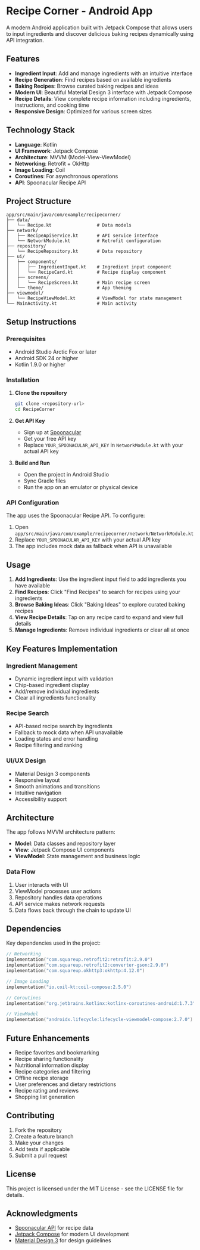 # Recipe Corner - Android App

A modern Android application built with Jetpack Compose that allows users to input ingredients and discover delicious baking recipes dynamically using API integration.

## Features

- **Ingredient Input**: Add and manage ingredients with an intuitive interface
- **Recipe Generation**: Find recipes based on available ingredients
- **Baking Recipes**: Browse curated baking recipes and ideas
- **Modern UI**: Beautiful Material Design 3 interface with Jetpack Compose
- **Recipe Details**: View complete recipe information including ingredients, instructions, and cooking time
- **Responsive Design**: Optimized for various screen sizes

## Technology Stack

- **Language**: Kotlin
- **UI Framework**: Jetpack Compose
- **Architecture**: MVVM (Model-View-ViewModel)
- **Networking**: Retrofit + OkHttp
- **Image Loading**: Coil
- **Coroutines**: For asynchronous operations
- **API**: Spoonacular Recipe API

## Project Structure

```
app/src/main/java/com/example/recipecorner/
├── data/
│   └── Recipe.kt                 # Data models
├── network/
│   ├── RecipeApiService.kt       # API service interface
│   └── NetworkModule.kt          # Retrofit configuration
├── repository/
│   └── RecipeRepository.kt       # Data repository
├── ui/
│   ├── components/
│   │   ├── IngredientInput.kt    # Ingredient input component
│   │   └── RecipeCard.kt         # Recipe display component
│   ├── screens/
│   │   └── RecipeScreen.kt       # Main recipe screen
│   └── theme/                    # App theming
├── viewmodel/
│   └── RecipeViewModel.kt        # ViewModel for state management
└── MainActivity.kt               # Main activity
```

## Setup Instructions

### Prerequisites
- Android Studio Arctic Fox or later
- Android SDK 24 or higher
- Kotlin 1.9.0 or higher

### Installation

1. **Clone the repository**
   ```bash
   git clone <repository-url>
   cd RecipeCorner
   ```

2. **Get API Key**
   - Sign up at [Spoonacular](https://spoonacular.com/food-api)
   - Get your free API key
   - Replace `YOUR_SPOONACULAR_API_KEY` in `NetworkModule.kt` with your actual API key

3. **Build and Run**
   - Open the project in Android Studio
   - Sync Gradle files
   - Run the app on an emulator or physical device

### API Configuration

The app uses the Spoonacular Recipe API. To configure:

1. Open `app/src/main/java/com/example/recipecorner/network/NetworkModule.kt`
2. Replace `YOUR_SPOONACULAR_API_KEY` with your actual API key
3. The app includes mock data as fallback when API is unavailable

## Usage

1. **Add Ingredients**: Use the ingredient input field to add ingredients you have available
2. **Find Recipes**: Click "Find Recipes" to search for recipes using your ingredients
3. **Browse Baking Ideas**: Click "Baking Ideas" to explore curated baking recipes
4. **View Recipe Details**: Tap on any recipe card to expand and view full details
5. **Manage Ingredients**: Remove individual ingredients or clear all at once

## Key Features Implementation

### Ingredient Management
- Dynamic ingredient input with validation
- Chip-based ingredient display
- Add/remove individual ingredients
- Clear all ingredients functionality

### Recipe Search
- API-based recipe search by ingredients
- Fallback to mock data when API unavailable
- Loading states and error handling
- Recipe filtering and ranking

### UI/UX Design
- Material Design 3 components
- Responsive layout
- Smooth animations and transitions
- Intuitive navigation
- Accessibility support

## Architecture

The app follows MVVM architecture pattern:

- **Model**: Data classes and repository layer
- **View**: Jetpack Compose UI components
- **ViewModel**: State management and business logic

### Data Flow
1. User interacts with UI
2. ViewModel processes user actions
3. Repository handles data operations
4. API service makes network requests
5. Data flows back through the chain to update UI

## Dependencies

Key dependencies used in the project:

```kotlin
// Networking
implementation("com.squareup.retrofit2:retrofit:2.9.0")
implementation("com.squareup.retrofit2:converter-gson:2.9.0")
implementation("com.squareup.okhttp3:okhttp:4.12.0")

// Image Loading
implementation("io.coil-kt:coil-compose:2.5.0")

// Coroutines
implementation("org.jetbrains.kotlinx:kotlinx-coroutines-android:1.7.3")

// ViewModel
implementation("androidx.lifecycle:lifecycle-viewmodel-compose:2.7.0")
```

## Future Enhancements

- Recipe favorites and bookmarking
- Recipe sharing functionality
- Nutritional information display
- Recipe categories and filtering
- Offline recipe storage
- User preferences and dietary restrictions
- Recipe rating and reviews
- Shopping list generation

## Contributing

1. Fork the repository
2. Create a feature branch
3. Make your changes
4. Add tests if applicable
5. Submit a pull request

## License

This project is licensed under the MIT License - see the LICENSE file for details.

## Acknowledgments

- [Spoonacular API](https://spoonacular.com/food-api) for recipe data
- [Jetpack Compose](https://developer.android.com/jetpack/compose) for modern UI development
- [Material Design 3](https://m3.material.io/) for design guidelines 